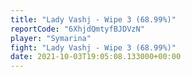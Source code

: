 ```yaml
---
title: "Lady Vashj - Wipe 3 (68.99%)"
reportCode: "6XhjdQmtyfBJDVzN"
player: "Symarina"
fight: "Lady Vashj - Wipe 3 (68.99%)"
date: 2021-10-03T19:05:08.133000+00:00
---
```

